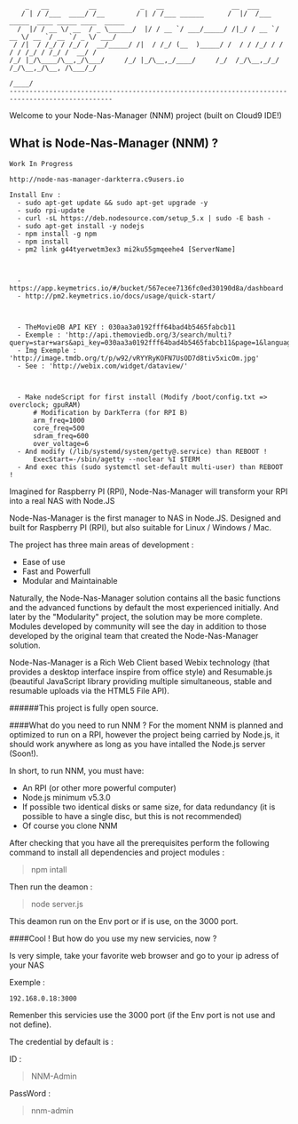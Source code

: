 

        _   __          __           _   __                 __  ___                                 
       / | / /___  ____/ /__        / | / /___ ______      /  |/  /___ _____  ____ _____ ____  _____
      /  |/ / __ \/ __  / _ \______/  |/ / __ `/ ___/_____/ /|_/ / __ `/ __ \/ __ `/ __ `/ _ \/ ___/
     / /|  / /_/ / /_/ /  __/_____/ /|  / /_/ (__  )_____/ /  / / /_/ / / / / /_/ / /_/ /  __/ /    
    /_/ |_/\____/\__,_/\___/     /_/ |_/\__,_/____/     /_/  /_/\__,_/_/ /_/\__,_/\__, /\___/_/     
                                                                                 /____/             
    ------------------------------------------------------------------------------------------------

Welcome to your Node-Nas-Manager (NNM) project (built on Cloud9 IDE!)

## What is Node-Nas-Manager (NNM) ?

    Work In Progress
    
    http://node-nas-manager-darkterra.c9users.io
    
    Install Env :
      - sudo apt-get update && sudo apt-get upgrade -y
      - sudo rpi-update
      - curl -sL https://deb.nodesource.com/setup_5.x | sudo -E bash -
      - sudo apt-get install -y nodejs
      - npm install -g npm
      - npm install
      - pm2 link g44tyerwetm3ex3 mi2ku55gmqeehe4 [ServerName]
      
      
      
      - https://app.keymetrics.io/#/bucket/567ecee7136fc0ed30190d8a/dashboard
      - http://pm2.keymetrics.io/docs/usage/quick-start/
      
      
      
      - TheMovieDB API KEY : 030aa3a0192fff64bad4b5465fabcb11
      - Exemple : 'http://api.themoviedb.org/3/search/multi?query=star+wars&api_key=030aa3a0192fff64bad4b5465fabcb11&page=1&language=fr&include_image_language=fr'
      - Img Exemple : 'http://image.tmdb.org/t/p/w92/vRYYRyKOFN7UsOD7d8tiv5xicOm.jpg'
      - See : 'http://webix.com/widget/dataview/'
      
      
      
      - Make nodeScript for first install (Modify /boot/config.txt => overclock; gpuRAM)
          # Modification by DarkTerra (for RPI B)
          arm_freq=1000
          core_freq=500
          sdram_freq=600
          over_voltage=6
      - And modify (/lib/systemd/system/getty@.service) than REBOOT !
          ExecStart=-/sbin/agetty --noclear %I $TERM
      - And exec this (sudo systemctl set-default multi-user) than REBOOT !

Imagined for Raspberry PI (RPI), Node-Nas-Manager will transform your RPI into a real NAS with Node.JS

Node-Nas-Manager is the first manager to NAS in Node.JS. Designed and built for Raspberry PI (RPI), but also suitable for Linux / Windows / Mac.

The project has three main areas of development :

* Ease of use
* Fast and Powerfull
* Modular and Maintainable

Naturally, the Node-Nas-Manager solution contains all the basic functions and the advanced functions by default the most experienced initially.
And later by the "Modularity" project, the solution may be more complete.
Modules developed by community will see the day in addition to those developed by the original team that created the Node-Nas-Manager solution.

Node-Nas-Manager is a Rich Web Client based Webix technology (that provides a desktop interface inspire from office style) and Resumable.js
(beautiful JavaScript library providing multiple simultaneous, stable and resumable uploads via the HTML5 File API).

######This project is fully open source.


####What do you need to run NNM ?
For the moment NNM is planned and optimized to run on a RPI, however the project being carried by Node.js,
it should work anywhere as long as you have intalled the Node.js server (Soon!).

In short, to run NNM, you must have:
* An RPI (or other more powerful computer)
* Node.js minimum v5.3.0
* If possible two identical disks or same size, for data redundancy (it is possible to have a single disc, but this is not recommended)
* Of course you clone NNM

After checking that you have all the prerequisites perform the following command to install all dependencies and project modules :

>npm intall

Then run the deamon :

>node server.js

This deamon run on the Env port or if is use, on the 3000 port.

####Cool ! But how do you use my new servicies, now ?

Is very simple, take your favorite web browser and go to your ip adress of your NAS

Exemple :

    192.168.0.18:3000
    
Remenber this servicies use the 3000 port (if the Env port is not use and not define).

The credential by default is :

ID :
>NNM-Admin

PassWord :
>nnm-admin